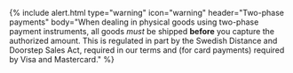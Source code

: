 {% include alert.html type="warning" icon="warning" header="Two-phase payments"
body="When dealing in physical goods using two-phase payment instruments, all
goods _must_ be shipped **before** you capture the authorized amount. This is
regulated in part by the Swedish Distance and Doorstep Sales Act, required in
our terms and (for card payments) required by Visa and Mastercard." %}
